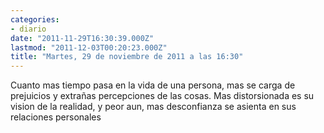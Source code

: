 ```yaml
---
categories:
- diario
date: "2011-11-29T16:30:39.000Z"
lastmod: "2011-12-03T00:20:23.000Z"
title: "Martes, 29 de noviembre de 2011 a las 16:30"
---
```


Cuanto mas tiempo pasa en la vida de una persona, mas se carga de prejuicios y extrañas percepciones de las cosas. Mas distorsionada es su vision de la realidad, y peor aun, mas desconfianza se asienta en sus relaciones personales